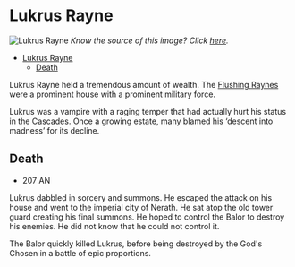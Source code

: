 # Lukrus Rayne

![Lukrus Rayne](https://vignette.wikia.nocookie.net/gameofthronesfanon/images/9/9b/Pure-blood_borderman.jpg/revision/latest?cb=20160817211649)
*Know the source of this image? Click [here](https://airtable.com/shr3qtfCwGUUMYQqI).*

- [Lukrus Rayne](#Lukrus-Rayne)
  - [Death](#Death)

Lukrus Rayne held a tremendous amount of wealth. The [Flushing Raynes](../Atlas/Kandalur/Realms/Cascades/Settlements/FlushingRaynes.md) were a prominent house with a prominent military force.

Lukrus was a vampire with a raging temper that had actually hurt his status in the [Cascades](../Atlas/Kandalur/Realms/Cascades/README.md). Once a growing estate, many blamed his ‘descent into madness’ for its decline.

## Death
- 207 AN

Lukrus dabbled in sorcery and summons. He escaped the attack on his house and went to the imperial city of Nerath. He sat atop the old tower guard creating his final summons. He hoped to control the Balor to destroy his enemies. He did not know that he could not control it.

The Balor quickly killed Lukrus, before being destroyed by the God's Chosen in a battle of epic proportions.
